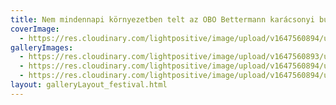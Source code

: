 ```yaml
---
title: Nem mindennapi környezetben telt az OBO Bettermann karácsonyi bulija a hatalmas új csarnokban.
coverImage:
  - https://res.cloudinary.com/lightpositive/image/upload/v1647560894/uploads/Nem%20mindennapi%20k%C3%B6rnyezetben%20telt%20az%20OBO%20Bettermann%20kar%C3%A1csonyi%20bulija%20a%20hatalmas%20%C3%BAj%20csarnokban./OBO.jpg
galleryImages: 
  - https://res.cloudinary.com/lightpositive/image/upload/v1647560893/uploads/Nem%20mindennapi%20k%C3%B6rnyezetben%20telt%20az%20OBO%20Bettermann%20kar%C3%A1csonyi%20bulija%20a%20hatalmas%20%C3%BAj%20csarnokban./OBO2.jpg
  - https://res.cloudinary.com/lightpositive/image/upload/v1647560894/uploads/Nem%20mindennapi%20k%C3%B6rnyezetben%20telt%20az%20OBO%20Bettermann%20kar%C3%A1csonyi%20bulija%20a%20hatalmas%20%C3%BAj%20csarnokban./OBO3.jpg
  - https://res.cloudinary.com/lightpositive/image/upload/v1647560894/uploads/Nem%20mindennapi%20k%C3%B6rnyezetben%20telt%20az%20OBO%20Bettermann%20kar%C3%A1csonyi%20bulija%20a%20hatalmas%20%C3%BAj%20csarnokban./OBO.jpg
layout: galleryLayout_festival.html
---
```

